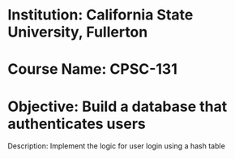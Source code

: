 # Institution: California State University, Fullerton
# Course Name: CPSC-131
# Objective: Build a database that authenticates users
Description: Implement the logic for user login using a hash table
